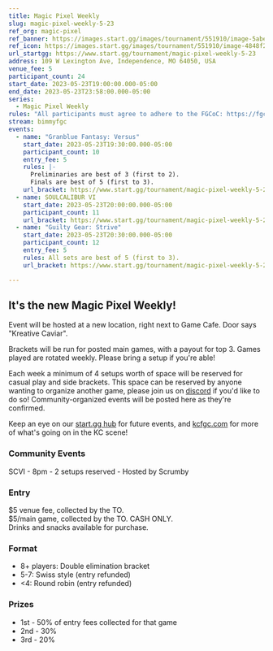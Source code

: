 ```yaml
---
title: Magic Pixel Weekly
slug: magic-pixel-weekly-5-23
ref_org: magic-pixel
ref_banner: https://images.start.gg/images/tournament/551910/image-5abee89545537959c8dfec1266f02f4a.png?ehk=qm0r2VEcife89eXlloAieWfN3ka%2FJtFkDKR2f6fV9uY%3D&ehkOptimized=%2Ftflvf%2FD1Ffqd00hwXG30eU4ulvZRxHMkK0u81x0qrc%3D
ref_icon: https://images.start.gg/images/tournament/551910/image-4848f2df9a03f5fee62a3ba806b1092b.png?ehk=bYCFrjgr0LJzUsecQM5iHQ2QWV10gJ2XfmI%2B8fQe3ME%3D&ehkOptimized=U1XlrXIGhfqysH9t9xQThv8Q54K8R%2FBsiV%2FX%2FRcqeDI%3D
url_startgg: https://www.start.gg/tournament/magic-pixel-weekly-5-23
address: 109 W Lexington Ave, Independence, MO 64050, USA
venue_fee: 5
participant_count: 24
start_date: 2023-05-23T19:00:00.000-05:00
end_date: 2023-05-23T23:58:00.000-05:00
series:
  - Magic Pixel Weekly
rules: "All participants must agree to adhere to the FGCoC: https://fgcoc.com/"
stream: bimmyfgc
events:
  - name: "Granblue Fantasy: Versus"
    start_date: 2023-05-23T19:30:00.000-05:00
    participant_count: 10
    entry_fee: 5
    rules: |-
      Preliminaries are best of 3 (first to 2).  
      Finals are best of 5 (first to 3).
    url_bracket: https://www.start.gg/tournament/magic-pixel-weekly-5-23/events/granblue-fantasy-versus/brackets/1374708/2090073
  - name: SOULCALIBUR VI
    start_date: 2023-05-23T20:00:00.000-05:00
    participant_count: 11
    url_bracket: https://www.start.gg/tournament/magic-pixel-weekly-5-23/events/scvi-double-elimination/brackets/1382662/2100865
  - name: "Guilty Gear: Strive"
    start_date: 2023-05-23T20:30:00.000-05:00
    participant_count: 12
    entry_fee: 5
    rules: All sets are best of 5 (first to 3).
    url_bracket: https://www.start.gg/tournament/magic-pixel-weekly-5-23/events/strive/brackets/1374706/2090071

---
```


## It's the new Magic Pixel Weekly! 

Event will be hosted at a new location, right next to Game Cafe. Door says "Kreative Caviar".   

Brackets will be run for posted main games, with a payout for top 3. Games played are rotated weekly. Please bring a setup if you're able!

Each week a minimum of 4 setups worth of space will be reserved for casual play and side brackets. This space can be reserved by anyone wanting to organize another game, please join us on  [discord](https://discord.gg/jkmn6CVrrQ) if you'd like to do so! Community-organized events will be posted here as they're confirmed.

Keep an eye on our [start.gg hub](https://www.start.gg/hub/magic-pixel) for future events, and [kcfgc.com](https://kcfgc.com) for more of what's going on in the KC scene!

### Community Events

SCVI - 8pm - 2 setups reserved - Hosted by Scrumby

### Entry

$5 venue fee, collected by the TO.  
$5/main game, collected by the TO. CASH ONLY.  
Drinks and snacks available for purchase.

### Format

- 8+ players: Double elimination bracket
- 5-7: Swiss style (entry refunded)
- <4: Round robin (entry refunded)

### Prizes

- 1st - 50% of entry fees collected for that game
- 2nd - 30%
- 3rd - 20%
  